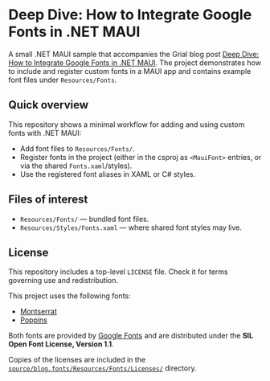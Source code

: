 # Deep Dive: How to Integrate Google Fonts in .NET MAUI

A small .NET MAUI sample that accompanies the Grial blog post [Deep Dive: How to Integrate Google Fonts in .NET MAUI](https://grialkit.com/blog/deep-dive-google-fonts-dotnet-maui). The project demonstrates how to include and register custom fonts in a MAUI app and contains example font files under `Resources/Fonts`.

## Quick overview
This repository shows a minimal workflow for adding and using custom fonts with .NET MAUI:
- Add font files to `Resources/Fonts/`.
- Register fonts in the project (either in the csproj as `<MauiFont>` entries, or via the shared `Fonts.xaml`/styles).
- Use the registered font aliases in XAML or C# styles.

## Files of interest
- `Resources/Fonts/` — bundled font files.
- `Resources/Styles/Fonts.xaml` — where shared font styles may live.

## License
This repository includes a top-level `LICENSE` file. Check it for terms governing use and redistribution.

This project uses the following fonts:

- [Montserrat](https://fonts.google.com/specimen/Montserrat)  
- [Poppins](https://fonts.google.com/specimen/Poppins)

Both fonts are provided by [Google Fonts](https://fonts.google.com/) and are distributed under the **SIL Open Font License, Version 1.1**.

Copies of the licenses are included in the [`source/blog.fonts/Resources/Fonts/Licenses/`](./source/blog.fonts/Resources/Fonts/Licenses) directory.

